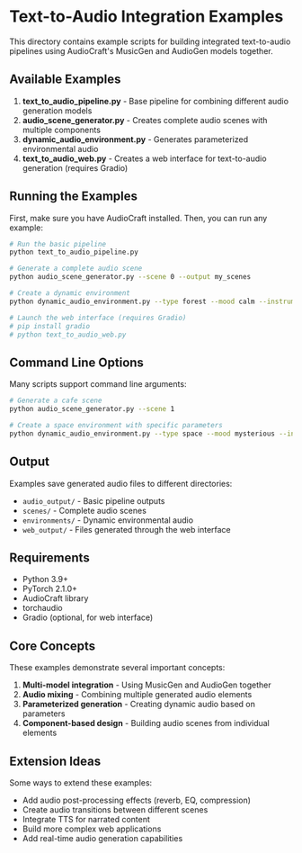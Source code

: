 # Text-to-Audio Integration Examples

This directory contains example scripts for building integrated text-to-audio pipelines using AudioCraft's MusicGen and AudioGen models together.

## Available Examples

1. **text_to_audio_pipeline.py** - Base pipeline for combining different audio generation models
2. **audio_scene_generator.py** - Creates complete audio scenes with multiple components
3. **dynamic_audio_environment.py** - Generates parameterized environmental audio
4. **text_to_audio_web.py** - Creates a web interface for text-to-audio generation (requires Gradio)

## Running the Examples

First, make sure you have AudioCraft installed. Then, you can run any example:

```bash
# Run the basic pipeline
python text_to_audio_pipeline.py

# Generate a complete audio scene
python audio_scene_generator.py --scene 0 --output my_scenes

# Create a dynamic environment
python dynamic_audio_environment.py --type forest --mood calm --instrument piano --time morning --weather clear

# Launch the web interface (requires Gradio)
# pip install gradio
# python text_to_audio_web.py
```

## Command Line Options

Many scripts support command line arguments:

```bash
# Generate a cafe scene
python audio_scene_generator.py --scene 1

# Create a space environment with specific parameters
python dynamic_audio_environment.py --type space --mood mysterious --instrument "synthesizer pads" --duration 20.0
```

## Output

Examples save generated audio files to different directories:
- `audio_output/` - Basic pipeline outputs
- `scenes/` - Complete audio scenes
- `environments/` - Dynamic environmental audio
- `web_output/` - Files generated through the web interface

## Requirements

- Python 3.9+
- PyTorch 2.1.0+
- AudioCraft library
- torchaudio
- Gradio (optional, for web interface)

## Core Concepts

These examples demonstrate several important concepts:
1. **Multi-model integration** - Using MusicGen and AudioGen together
2. **Audio mixing** - Combining multiple generated audio elements
3. **Parameterized generation** - Creating dynamic audio based on parameters
4. **Component-based design** - Building audio scenes from individual elements

## Extension Ideas

Some ways to extend these examples:
- Add audio post-processing effects (reverb, EQ, compression)
- Create audio transitions between different scenes
- Integrate TTS for narrated content
- Build more complex web applications
- Add real-time audio generation capabilities
